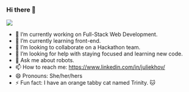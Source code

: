### Hi there 👋

<img src="https://assets.codepen.io/3163723/Screen+Shot+2020-09-06+at+2.28.59+AM.png" />

- 🔭 I’m currently working on Full-Stack Web Development.
- 🌱 I’m currently learning front-end.
- 👯 I’m looking to collaborate on a Hackathon team.
- 🤔 I’m looking for help with staying focused and learning new code.
- 💬 Ask me about robots.
- 📫 How to reach me: https://www.linkedin.com/in/juliekhov/
- 😄 Pronouns: She/her/hers
- ⚡ Fun fact: I have an orange tabby cat named Trinity. 🐱



<!--
**juliekhov/juliekhov** is a ✨ _special_ ✨ repository because its `README.md` (this file) appears on your GitHub profile.

Here are some ideas to get you started:

- 🔭 I’m currently working on Full-Stack Web Development.
- 🌱 I’m currently learning front-end.
- 👯 I’m looking to collaborate on 
- 🤔 I’m looking for help with ...
- 💬 Ask me about robots.
- 📫 How to reach me: https://www.linkedin.com/in/juliekhov/
- 😄 Pronouns: She/her/hers
- ⚡ Fun fact: I have an orange tabby cat named Trinity. 🐱
-->
